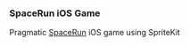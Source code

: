 ### SpaceRun iOS Game
Pragmatic [SpaceRun](http://pragprog.com/book/pssprite/build-ios-games-with-sprite-kit) iOS game using SpriteKit